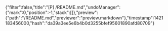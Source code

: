 {"filter":false,"title":"[P] /README.md","undoManager":{"mark":0,"position":-1,"stack":[]},"preview":{"path":"/README.md","previewer":"preview.markdown"},"timestamp":1421183456000,"hash":"da39a3ee5e6b4b0d3255bfef95601890afd80709"}